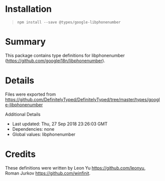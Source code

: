 # Installation
> `npm install --save @types/google-libphonenumber`

# Summary
This package contains type definitions for libphonenumber (https://github.com/googlei18n/libphonenumber).

# Details
Files were exported from https://github.com/DefinitelyTyped/DefinitelyTyped/tree/master/types/google-libphonenumber

Additional Details
 * Last updated: Thu, 27 Sep 2018 23:26:03 GMT
 * Dependencies: none
 * Global values: libphonenumber

# Credits
These definitions were written by Leon Yu <https://github.com/leonyu>, Roman Jurkov <https://github.com/winfinit>.
